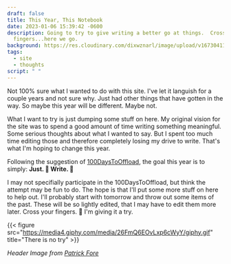 ```yaml
---
draft: false
title: This Year, This Notebook
date: 2023-01-06 15:39:42 -0600
description: Going to try to give writing a better go at things.  Cross your
  fingers...here we go.
background: https://res.cloudinary.com/dixwznarl/image/upload/v1673041131/notebook/writing-typewriter.jpg
tags:
  - site
  - thoughts
script: " "
---
```

N﻿ot 100% sure what I wanted to do with this site.  I've let it languish for a couple years and not sure why.  Just had other things that have gotten in the way. So maybe this year will be different.  Maybe not.

What I want to try is just dumping some stuff on here.  My original vision for the site was to spend a good amount of time writing something meaningful.  Some serious thoughts about what I wanted to say.  But I spent too much time editing those and therefore completely losing my drive to write.  That's what I'm hoping to change this year.

F﻿ollowing the suggestion of [100DaysToOffload](https://100daystooffload.com), the goal this year is to simply: **Just. 👏 Write. 👏**

I﻿ may not specifially participate in the 100DaysToOffload, but think the attempt may be fun to do. The hope is that I'll put some more stuff on here to help out.  I'll probably start with tomorrow and throw out some items of the past.  These will be so lightly edited, that I may have to edit them more later.  Cross your fingers. 🤞 I'm giving it a try.

{{< figure src="https://media4.giphy.com/media/26FmQ6EOvLxp6cWyY/giphy.gif" title="There is no try" >}}

*H﻿eader Image from [Patrick Fore](https://unsplash.com/@patrickian4)*